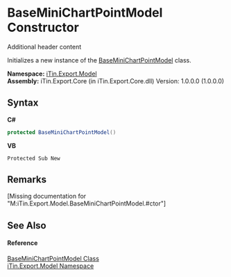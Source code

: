 # BaseMiniChartPointModel Constructor 
Additional header content 

Initializes a new instance of the <a href="T_iTin_Export_Model_BaseMiniChartPointModel">BaseMiniChartPointModel</a> class.

**Namespace:**&nbsp;<a href="N_iTin_Export_Model">iTin.Export.Model</a><br />**Assembly:**&nbsp;iTin.Export.Core (in iTin.Export.Core.dll) Version: 1.0.0.0 (1.0.0.0)

## Syntax

**C#**<br />
``` C#
protected BaseMiniChartPointModel()
```

**VB**<br />
``` VB
Protected Sub New
```


## Remarks
\[Missing <remarks> documentation for "M:iTin.Export.Model.BaseMiniChartPointModel.#ctor"\]

## See Also


#### Reference
<a href="T_iTin_Export_Model_BaseMiniChartPointModel">BaseMiniChartPointModel Class</a><br /><a href="N_iTin_Export_Model">iTin.Export.Model Namespace</a><br />